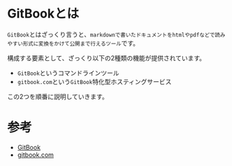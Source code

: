 # GitBookとは

`GitBook`とはざっくり言うと、`markdownで書いたドキュメントをhtmlやpdfなどで読みやすい形式に変換をかけて公開まで行えるツール`です。

構成する要素として、ざっくり以下の2種類の機能が提供されています。

* `GitBook`というコマンドラインツール
* `gitbook.com`という`GitBook`特化型ホスティングサービス

この2つを順番に説明していきます。

# 参考

* [GitBook](./gitbook.md)
* [gitbook.com](./gitbook.com.md)